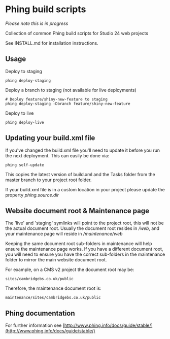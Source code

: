 Phing build scripts
===================

*Please note this is in progress*

Collection of common Phing build scripts for Studio 24 web projects

See INSTALL.md for installation instructions.

Usage
-----

Deploy to staging

    phing deploy-staging

Deploy a branch to staging (not available for live deployments)

    # Deploy feature/shiny-new-feature to staging
    phing deploy-staging -Dbranch feature/shiny-new-feature

Deploy to live

    phing deploy-live

Updating your build.xml file
----------------------------
If you've changed the build.xml file you'll need to update it before you run the
next deployment. This can easily be done via:

    phing self-update

This copies the latest version of build.xml and the Tasks folder from the master 
branch to your project root folder.

If your build.xml file is in a custom location in your project please update the 
property *phing.source.dir*

Website document root & Maintenance page
----------------------------------------
The 'live' and 'staging' symlinks will point to the project root, this will not
be the actual document root. Usually the document root resides in */web*, and 
your maintenance page will reside in */maintenance/web*

Keeping the same document root sub-folders in maintenance will help ensure the 
maintenance page works. If you have a different document root, you will need to 
ensure you have the correct sub-folders in the maintenance folder to mirror the 
main website document root. 

For example, on a CMS v2 project the document root may be:

    sites/cambridgebs.co.uk/public

Therefore, the maintenance document root is:

    maintenance/sites/cambridgebs.co.uk/public

Phing documentation
-------------------
For further information see [http://www.phing.info/docs/guide/stable/](http://www.phing.info/docs/guide/stable/)